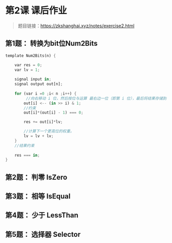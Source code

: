 # 第2课 课后作业

> 题目链接：https://zkshanghai.xyz/notes/exercise2.html


## 第1题： 转换为bit位Num2Bits

```rust
template Num2Bits(n) {

    var res = 0;
    var lv = 1;
    
    signal input in;
    signal output out[n];
   
    for (var i =0 ;i< n ;i++) {
         //向右移动 i 位，然后按位与运算 最右边一位（即第 i 位），最后将结果存储到数组 out 的第 i 个位置上
        out[i] <-- (in >> i) & 1;
        //约束
        out[i]*(out[i] - 1) === 0; 

        res += out[i]*lv;

        //计算下一个更高位的权重。
        lv = lv + lv;
    }
    //结果约束
    
    res === in;
}
```

## 第2题： 判零 IsZero



## 第3题： 相等 IsEqual



## 第4题： 少于 LessThan



## 第5题： 选择器 Selector


